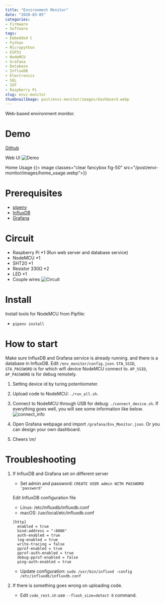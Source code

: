 ```yaml
---
title: "Environment Monitor"
date: "2020-03-05"
categories:
- Firmware
- Software
tags:
- Embedded C
- Python
- Micropython
- ESP32
- NodeMCU
- Grafana
- Database
- InfluxDB
- Electronics
- SQL
- IOT
- Raspberry Pi
slug: envi-monitor
thumbnailImage: post/envi-monitor/images/dashboard.webp
---
```


<!-- for peek -->
Web-based environment monitor.


<!--more-->

# Demo
[Github](https://github.com/armcortex/env_monitor)

Web UI
![Demo](/post/envi-monitor/images/dashboard.webp)

Home Usage
{{< image classes="clear fancybox fig-50" src="/post/envi-monitor/images/home_usage.webp">}}



# Prerequisites
* [pipenv](https://github.com/pypa/pipenv)
* [InfluxDB](https://docs.influxdata.com/influxdb/v1.7/introduction/installation/)
* [Grafana](https://grafana.com/docs/grafana/latest/installation/debian/)

# Circuit
* Raspberry Pi *1 (Run web server and database service)
* NodeMCU *1
* SHT20 *1
* Resistor 330Ω *2
* LED *1
* Couple wires
![Circuit](/post/envi-monitor/images/circuit.webp)

# Install
Install tools for NodeMCU from Pipfile:
- `pipenv install`

# How to start
Make sure InfluxDB and Grafana service is already running. and
there is a database in InfluxDB. Edit `/env_monitor/config.json`.
`STA_SSID`, `STA_PASSWORD` is for which wifi device NodeMCU connect to.
`AP_SSID`, `AP_PASSWORD` is for debug remotely.

1. Setting device id by turing potentiometer.
2. Upload code to NodeMCU: `./run_all.sh`.
3. Connect to NodeMCU through USB for debug: `./connect_device.sh`.
    If everything goes well, you will see some information like below.
    ![connect_info](/post/envi-monitor/images/connect_info.webp)

4. Open Grafana webpage and import `/grafana/Env_Monitor.json`. 
    Or you can design your own dashboard.
5. Cheers \m/
 

# Troubleshooting
1. If InfluxDB and Grafana set on different server
    - Set admin and password: `CREATE USER admin WITH PASSWORD 'password'`

    Edit InfluxDB configuration file
    - Linux: /etc/influxdb/influxdb.conf
    - macOS: /usr/local/etc/influxdb.conf
    ```
    [http]
      enabled = true
      bind-address = ":8086"
      auth-enabled = true
      log-enabled = true
      write-tracing = false
      pprof-enabled = true
      pprof-auth-enabled = true
      debug-pprof-enabled = false
      ping-auth-enabled = true
    ```
    - Update configuration: `sudo /usr/bin/influxd -config /etc/influxdb/influxdb.conf`

2. If there is something goes wrong on uploading code. 
    - Edit `code_rest.sh` use `--flash_size=detect 0` command.  